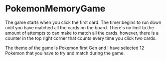 # PokemonMemoryGame

The game starts when you click the first card. The timer begins to run down until you have matched all the cards on the board. There's no limit to the amount of attempts to can make to match all the cards, however, there is a counter in the top right corner that counts every time you click two cards.

The theme of the game is Pokemon first Gen and I have selected 12 Pokemon that you have to try and match during the game.


